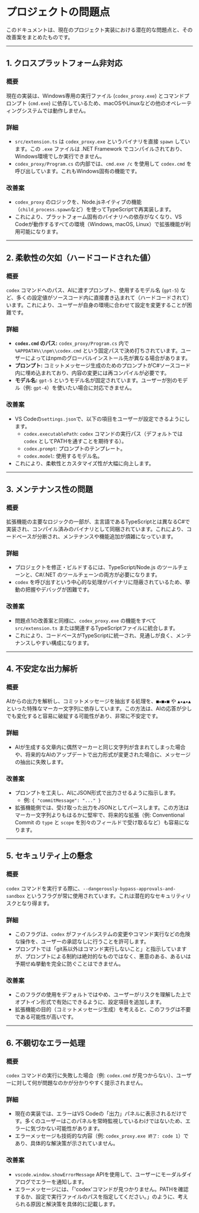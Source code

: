 # プロジェクトの問題点

このドキュメントは、現在のプロジェクト実装における潜在的な問題点と、その改善案をまとめたものです。

---

## 1. クロスプラットフォーム非対応

### 概要
現在の実装は、Windows専用の実行ファイル (`codex_proxy.exe`) とコマンドプロンプト (`cmd.exe`) に依存しているため、macOSやLinuxなどの他のオペレーティングシステムでは動作しません。

### 詳細
- `src/extension.ts` は `codex_proxy.exe` というバイナリを直接 `spawn` しています。この `.exe` ファイルは .NET Framework でコンパイルされており、Windows環境でしか実行できません。
- `codex_proxy/Program.cs` の内部では、`cmd.exe /c` を使用して `codex.cmd` を呼び出しています。これもWindows固有の機能です。

### 改善案
- `codex_proxy` のロジックを、Node.jsネイティブの機能（`child_process.spawn`など）を使ってTypeScriptで再実装します。
- これにより、プラットフォーム固有のバイナリへの依存がなくなり、VS Codeが動作するすべての環境（Windows, macOS, Linux）で拡張機能が利用可能になります。

---

## 2. 柔軟性の欠如（ハードコードされた値）

### 概要
`codex` コマンドへのパス、AIに渡すプロンプト、使用するモデル名 (`gpt-5`) など、多くの設定値がソースコード内に直接書き込まれて（ハードコードされて）います。これにより、ユーザーが自身の環境に合わせて設定を変更することが困難です。

### 詳細
- **`codex.cmd` のパス:** `codex_proxy/Program.cs` 内で `%APPDATA%\\npm\\codex.cmd` という固定パスで決め打ちされています。ユーザーによってはnpmのグローバルインストール先が異なる場合があります。
- **プロンプト:** コミットメッセージ生成のためのプロンプトがC#ソースコード内に埋め込まれており、内容の変更には再コンパイルが必要です。
- **モデル名:** `gpt-5` というモデル名が固定されています。ユーザーが別のモデル（例: `gpt-4`）を使いたい場合に対応できません。

### 改善案
- VS Codeの`settings.json`で、以下の項目をユーザーが設定できるようにします。
  - `codex.executablePath`: `codex` コマンドの実行パス（デフォルトでは `codex` としてPATHを通すことを期待する）。
  - `codex.prompt`: プロンプトのテンプレート。
  - `codex.model`: 使用するモデル名。
- これにより、柔軟性とカスタマイズ性が大幅に向上します。

---

## 3. メンテナンス性の問題

### 概要
拡張機能の主要なロジックの一部が、主言語であるTypeScriptとは異なるC#で実装され、コンパイル済みのバイナリとして同梱されています。これにより、コードベースが分断され、メンテナンスや機能追加が煩雑になっています。

### 詳細
- プロジェクトを修正・ビルドするには、TypeScript/Node.js のツールチェーンと、C#/.NET のツールチェーンの両方が必要になります。
- `codex` を呼び出すという中心的な処理がバイナリに隠蔽されているため、挙動の把握やデバッグが困難です。

### 改善案
- 問題点1の改善案と同様に、`codex_proxy.exe` の機能をすべて `src/extension.ts` または関連するTypeScriptファイルに統合します。
- これにより、コードベースがTypeScriptに統一され、見通しが良く、メンテナンスしやすい構成になります。

---

## 4. 不安定な出力解析

### 概要
AIからの出力を解析し、コミットメッセージを抽出する処理を、`■★■★■` や `▲★▲★▲` といった特殊なマーカー文字列に依存しています。この方法は、AIの応答が少しでも変化すると容易に破綻する可能性があり、非常に不安定です。

### 詳細
- AIが生成する文章内に偶然マーカーと同じ文字列が含まれてしまった場合や、将来的なAIのアップデートで出力形式が変更された場合に、メッセージの抽出に失敗します。

### 改善案
- プロンプトを工夫し、AIにJSON形式で出力させるように指示します。
  - 例: `{ "commitMessage": "..." }`
- 拡張機能側では、受け取った出力をJSONとしてパースします。この方法はマーカー文字列よりもはるかに堅牢で、将来的な拡張（例: Conventional Commit の `type` と `scope` を別々のフィールドで受け取るなど）も容易になります。

---

## 5. セキュリティ上の懸念

### 概要
`codex` コマンドを実行する際に、`--dangerously-bypass-approvals-and-sandbox` というフラグが常に使用されています。これは潜在的なセキュリティリスクとなり得ます。

### 詳細
- このフラグは、`codex` がファイルシステムの変更やコマンド実行などの危険な操作を、ユーザーの承認なしに行うことを許可します。
- プロンプトでは「git系以外はコマンド実行しないこと」と指示していますが、プロンプトによる制約は絶対的なものではなく、悪意のある、あるいは予期せぬ挙動を完全に防ぐことはできません。

### 改善案
- このフラグの使用をデフォルトではやめ、ユーザーがリスクを理解した上でオプトイン形式で有効にできるように、設定項目を追加します。
- 拡張機能の目的（コミットメッセージ生成）を考えると、このフラグは不要である可能性が高いです。

---

## 6. 不親切なエラー処理

### 概要
`codex` コマンドの実行に失敗した場合（例: `codex.cmd` が見つからない）、ユーザーに対して何が問題なのかが分かりやすく提示されません。

### 詳細
- 現在の実装では、エラーはVS Codeの「出力」パネルに表示されるだけです。多くのユーザーはこのパネルを常時監視しているわけではないため、エラーに気づかない可能性があります。
- エラーメッセージも技術的な内容（例: `codex_proxy.exe 終了: code 1`）であり、具体的な解決策が示されていません。

### 改善案
- `vscode.window.showErrorMessage` APIを使用して、ユーザーにモーダルダイアログでエラーを通知します。
- エラーメッセージには、「'codex'コマンドが見つかりません。PATHを確認するか、設定で実行ファイルのパスを指定してください。」のように、考えられる原因と解決策を具体的に記載します。
